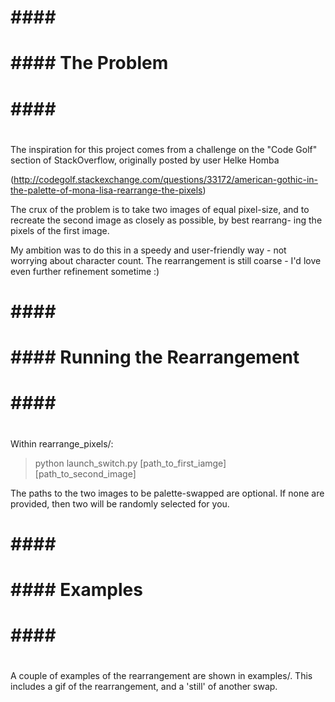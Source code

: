 # #####################################################################
# ####                                                            #####     
# ####  The Problem                                               ##### 
# ####                                                            ##### 
# #####################################################################

The inspiration for this project comes from a challenge on the "Code 
Golf" section of StackOverflow, originally posted by user Helke Homba

(http://codegolf.stackexchange.com/questions/33172/american-gothic-in-the-palette-of-mona-lisa-rearrange-the-pixels)

The crux of the problem is to take two images of equal pixel-size, and
to recreate the second image as closely as possible, by best rearrang-
ing the pixels of the first image.

My ambition was to do this in a speedy and user-friendly way - not
worrying about character count. The rearrangement is still coarse -
I'd love even further refinement sometime :)

# #####################################################################
# ####                                                            #####     
# ####  Running the Rearrangement                                 ##### 
# ####                                                            ##### 
# #####################################################################

Within rearrange_pixels/:
> python launch_switch.py [path_to_first_iamge] [path_to_second_image]

The paths to the two images to be palette-swapped are optional. If none
are provided, then two will be randomly selected for you.


# #####################################################################
# ####                                                            #####     
# ####  Examples                                                  ##### 
# ####                                                            ##### 
# #####################################################################

A couple of examples of the rearrangement are shown in examples/. This
includes a gif of the rearrangement, and a 'still' of another swap.



